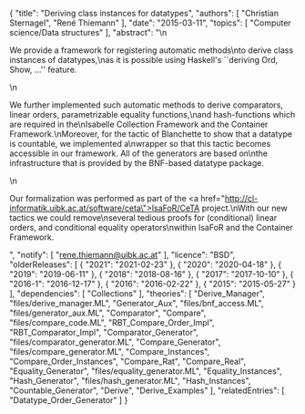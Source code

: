 {
    "title": "Deriving class instances for datatypes",
    "authors": [
        "Christian Sternagel",
        "René Thiemann"
    ],
    "date": "2015-03-11",
    "topics": [
        "Computer science/Data structures"
    ],
    "abstract": "\n<p>We provide a framework for registering automatic methods\nto derive class instances of datatypes,\nas it is possible using Haskell's ``deriving Ord, Show, ...'' feature.</p>\n<p>We further implemented such automatic methods to derive comparators, linear orders, parametrizable equality functions,\nand hash-functions which are required in the\nIsabelle Collection Framework and the Container Framework.\nMoreover, for the tactic of Blanchette to show that a datatype is countable, we implemented a\nwrapper so that this tactic becomes accessible in our framework. All of the generators are based on\nthe infrastructure that is provided by the BNF-based datatype package.</p>\n<p>Our formalization was performed as part of the <a href=\"http://cl-informatik.uibk.ac.at/software/ceta\">IsaFoR/CeTA</a> project.\nWith our new tactics we could remove\nseveral tedious proofs for (conditional) linear orders, and conditional equality operators\nwithin IsaFoR and the Container Framework.</p>",
    "notify": [
        "rene.thiemann@uibk.ac.at"
    ],
    "licence": "BSD",
    "olderReleases": [
        {
            "2021": "2021-02-23"
        },
        {
            "2020": "2020-04-18"
        },
        {
            "2019": "2019-06-11"
        },
        {
            "2018": "2018-08-16"
        },
        {
            "2017": "2017-10-10"
        },
        {
            "2016-1": "2016-12-17"
        },
        {
            "2016": "2016-02-22"
        },
        {
            "2015": "2015-05-27"
        }
    ],
    "dependencies": [
        "Collections"
    ],
    "theories": [
        "Derive_Manager",
        "files/derive_manager.ML",
        "Generator_Aux",
        "files/bnf_access.ML",
        "files/generator_aux.ML",
        "Comparator",
        "Compare",
        "files/compare_code.ML",
        "RBT_Compare_Order_Impl",
        "RBT_Comparator_Impl",
        "Comparator_Generator",
        "files/comparator_generator.ML",
        "Compare_Generator",
        "files/compare_generator.ML",
        "Compare_Instances",
        "Compare_Order_Instances",
        "Compare_Rat",
        "Compare_Real",
        "Equality_Generator",
        "files/equality_generator.ML",
        "Equality_Instances",
        "Hash_Generator",
        "files/hash_generator.ML",
        "Hash_Instances",
        "Countable_Generator",
        "Derive",
        "Derive_Examples"
    ],
    "relatedEntries": [
        "Datatype_Order_Generator"
    ]
}